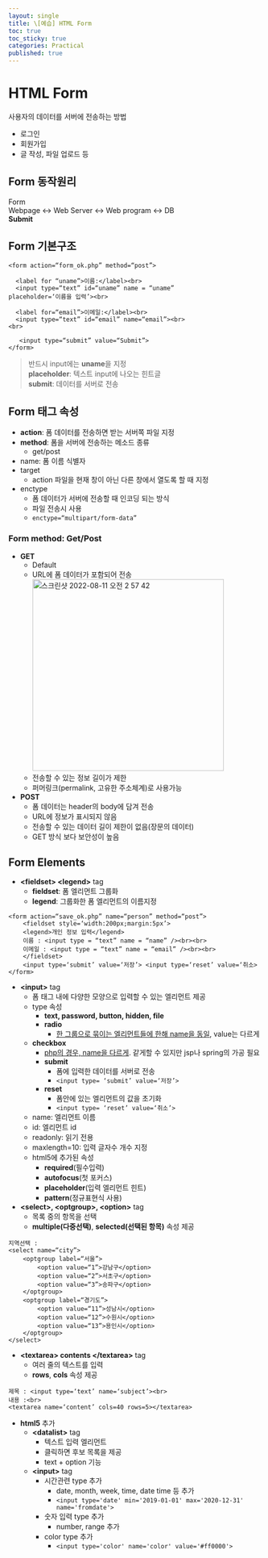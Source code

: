 ```yaml
---
layout: single
title: \[예습] HTML Form
toc: true
toc_sticky: true
categories: Practical
published: true
---
```


# HTML Form
사용자의 데이터를 서버에 전송하는 방법
* 로그인
* 회원가입
* 글 작성, 파일 업로드 등

## Form 동작원리

Form<br/>
Webpage <-> Web Server <-> Web program <-> DB<br/>
**Submit**

## Form 기본구조

```
<form action=“form_ok.php” method=“post”>

  <label for “uname”>이름:</label><br>
  <input type=“text” id=“uname” name = “uname”
placeholder=‘이름을 입력’><br>

  <label for=“email”>이메일:</label><br>
  <input type=“text” id=“email” name=“email”><br>
<br>

   <input type=“submit” value=“Submit”>
</form>
```
> 반드시 input에는 **uname**을 지정<br/>
> **placeholder**: 텍스트 input에 나오는 힌트글<br/>
> **submit**: 데이터를 서버로 전송

## Form 태그 속성

* **action**: 폼 데이터를 전송하면 받는 서버쪽 파일 지정
* **method**: 폼을 서버에 전송하는 메소드 종류
    * get/post
* name: 폼 이름 식별자
* target
    * action 파일을 현재 창이 아닌 다른 창에서 열도록 할 때 지정
* enctype
    * 폼 데이터가 서버에 전송할 때 인코딩 되는 방식
    * 파일 전송시 사용
    * ```enctype=“multipart/form-data”```

### Form method: Get/Post
* **GET**
    * Default
    * URL에 폼 데이터가 포함되어 전송<br/>
      <img width="380" alt="스크린샷 2022-08-11 오전 2 57 42" src="https://user-images.githubusercontent.com/63464299/184079899-d330de13-5471-4f27-97f8-16952dd7db95.png">
    * 전송할 수 있는 정보 길이가 제한
    * 퍼머링크(permalink, 고유한 주소체계)로 사용가능
* **POST**
    * 폼 데이터는 header의 body에 담겨 전송
    * URL에 정보가 표시되지 않음
    * 전송할 수 있는 데이터 길이 제한이 없음(장문의 데이터)
    * GET 방식 보다 보안성이 높음

## Form Elements
* **&#60;fieldset&#62; &#60;legend&#62;** tag
    * **fieldset**: 폼 엘리먼트 그룹화
    * **legend**: 그룹화한 폼 엘리먼트의 이름지정
    
```
<form action=“save_ok.php” name=“person” method=“post”>
    <fieldset style=‘width:200px;margin:5px’>
	<legend>개인 정보 입력</legend>	
	이름 : <input type = “text” name = “name” /><br><br>
	이메일 : <input type = “text” name = “email” /><br><br>
    </fieldset>
    <input type=‘submit’ value=‘저장’> <input type=‘reset’ value=‘취소>
</form>
```
* **&#60;input&#62;** tag
    * 폼 태그 내에 다양한 모양으로 입력할 수 있는 엘리먼트 제공
    * type 속성
        * **text, password, button, hidden, file**
        * **radio**
            * <u>한 그룹으로 묶이는 엘리먼트들에 한해 name을 동일</u>, value는 다르게
	* **checkbox**
	    * <u>php의 경우, name을 다르게</u>. 같게할 수 있지만 jsp나 spring의 가공 필요
        * **submit**
            * 폼에 입력한 데이터를 서버로 전송
            * ```<input type= ‘submit’ value=‘저장’>```
        * **reset**
            * 폼안에 있는 엘리먼트의 값을 초기화
            * ```<input type= ‘reset’ value=‘취소’>``` 
    * name: 엘리먼트 이름
    * id: 엘리먼트 id
    * readonly: 읽기 전용
    * maxlength=10: 입력 글자수 개수 지정
    * html5에 추가된 속성
        * **required**(필수입력)
        * **autofocus**(첫 포커스)
        * **placeholder**(입력 엘리먼트 힌트)
        * **pattern**(정규표현식 사용)
* **&#60;select&#62;, &#60;optgroup&#62;, &#60;option&#62;** tag
    * 목록 중의 항목을 선택
    * **multiple(다중선택)**, **selected(선택된 항목)** 속성 제공
    
```
지역선택 :
<select name=“city”>
	<optgroup label=“서울”>
		<option value=“1”>강남구</option>
		<option value=“2”>서초구</option>
		<option value=“3”>송파구</option>
	</optgroup>
	<optgroup label=“경기도”>
		<option value=“11”>성남시</option>
		<option value=“12”>수원시</option>
		<option value=“13”>용인시</option>
	</optgroup>
</select>
```

* **&#60;textarea&#62; contents &#60;/textarea&#62;** tag
    * 여러 줄의 텍스트를 입력
    * **rows**, **cols** 속성 제공
    
```
제목 : <input type=‘text’ name=‘subject’><br>
내용 :<br>
<textarea name=‘content’ cols=40 rows=5></textarea>
```

* **html5** 추가
    * **&#60;datalist&#62;** tag
        * 텍스트 입력 엘리먼트 
        * 클릭하면 후보 목록을 제공
        * text + option 기능
    * **&#60;input&#62;** tag
        * 시간관련 type 추가
            * date, month, week, time, date time 등 추가
            * ```<input type='date' min='2019-01-01' max='2020-12-31' name='fromdate'>```
        * 숫자 입력 type 추가
            * number, range 추가
        * color type 추가
            * ```<input type='color' name='color' value='#ff0000'>```
